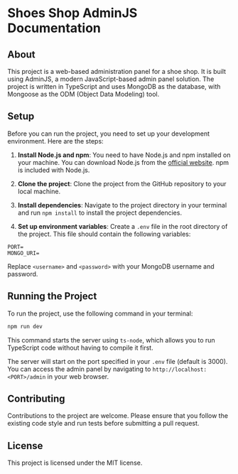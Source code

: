 # Shoes Shop AdminJS Documentation

## About

This project is a web-based administration panel for a shoe shop. It is built using AdminJS, a modern JavaScript-based admin panel solution. The project is written in TypeScript and uses MongoDB as the database, with Mongoose as the ODM (Object Data Modeling) tool.

## Setup

Before you can run the project, you need to set up your development environment. Here are the steps:

1. **Install Node.js and npm**: You need to have Node.js and npm installed on your machine. You can download Node.js from the [official website](https://nodejs.org/). npm is included with Node.js.

2. **Clone the project**: Clone the project from the GitHub repository to your local machine.

3. **Install dependencies**: Navigate to the project directory in your terminal and run `npm install` to install the project dependencies.

4. **Set up environment variables**: Create a `.env` file in the root directory of the project. This file should contain the following variables:

```dotenv
PORT=
MONGO_URI=
```

Replace `<username>` and `<password>` with your MongoDB username and password.

## Running the Project

To run the project, use the following command in your terminal:

```bash
npm run dev
```

This command starts the server using `ts-node`, which allows you to run TypeScript code without having to compile it first.

The server will start on the port specified in your `.env` file (default is 3000). You can access the admin panel by navigating to `http://localhost:<PORT>/admin` in your web browser.

## Contributing

Contributions to the project are welcome. Please ensure that you follow the existing code style and run tests before submitting a pull request.

## License

This project is licensed under the MIT license.
